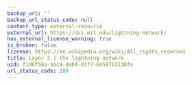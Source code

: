 ```yaml
---
backup_url: ''
backup_url_status_code: null
content_type: external-resource
external_url: https://dci.mit.edu/lightning-network/
has_external_license_warning: true
is_broken: false
license: https://en.wikipedia.org/wiki/All_rights_reserved
title: Layer 2 | the lightning network
uid: f1d6f56a-aac4-4ab4-81f7-6a54763136fa
url_status_code: 200
---
```


